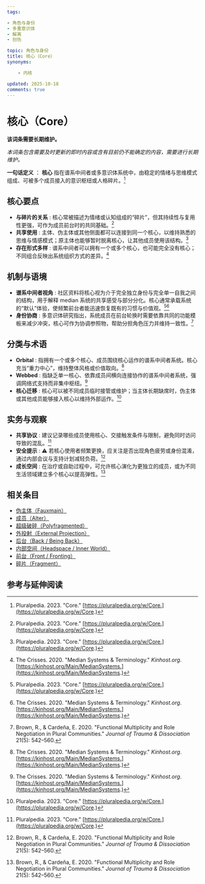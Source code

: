 ```yaml
---
tags:

- 角色与身份
- 多重意识体
- 解离
- 创伤

topic: 角色与身份
title: 核心（Core）
synonyms:

    - 内核

updated: 2025-10-18
comments: true
---
```


# 核心（Core）

**该词条需要长期维护。**

_本词条包含需要及时更新的即时内容或含有目前仍不能确定的内容，需要进行长期维护。_

**一句话定义** ： **核心** 指在谱系中间者或多意识体系统中，由稳定的情绪与思维模式组成、可被多个成员接入的意识枢纽或人格碎片。[^pluralpedia-core]

## 核心要点

- **与碎片的关系** : 核心常被描述为情绪或认知组成的“碎片”，但其持续性与复用性更强，可作为成员前台时的共同基础。[^pluralpedia-core]
- **共享使用** : 主体、伪主体或其他侧面都可以连接到同一个核心，以维持熟悉的思维与情感模式；原主体也能够暂时脱离核心，让其他成员使用该结构。[^pluralpedia-core]
- **存在形式多样** : 谱系中间者可以拥有一个或多个核心，也可能完全没有核心；不同组合反映出系统组织方式的差异。[^crisses2020]

## 机制与语境

- **谱系中间者视角** : 社区资料将核心视为介于完全独立身份与完全单一自我之间的结构，用于解释 median 系统的共享感受与部分分化。核心通常承载系统的“默认”体验，使频繁前台者能迅速恢复既有的习惯与价值观。[^pluralpedia-core][^crisses2020]
- **身份协商** : 多意识体研究指出，系统成员在前台轮换时需要依靠共同的功能模板来减少冲突，核心可作为协调参照物，帮助分担角色压力并维持一致性。[^brown2020]

## 分类与术语

- **Orbital** : 指拥有一个或多个核心、成员围绕核心运作的谱系中间者系统。核心充当“重力中心”，维持整体风格或价值取向。[^crisses2020]
- **Webbed** : 指缺乏单一核心、依靠成员间横向连接协作的谱系中间者系统，强调网络式支持而非集中枢纽。[^crisses2020]
- **核心迁移** : 核心可以被不同成员临时接管或维护；当主体长期缺席时，伪主体或其他成员能够接入核心以维持外部运作。[^pluralpedia-core]

## 实务与观察

- **共享协议** : 建议记录哪些成员使用核心、交接触发条件与限制，避免同时访问导致的混乱。[^pluralpedia-core]
- **安全提示** : ⚠ 若核心使用者频繁更换，应关注是否出现角色疲劳或身份混淆，通过内部会议与支持计划减轻负荷。[^brown2020]
- **成长空间** : 在治疗或自助过程中，可允许核心演化为更独立的成员，或为不同生活领域建立多个核心以提高弹性。[^brown2020]

## 相关条目

- [伪主体（Fauxmain）](Fauxmain.md)
- [成员（Alter）](Alter.md)
- [超级破碎（Polyfragmented）](Polyfragmented.md)
- [外投射（External Projection）](External-Projection.md)
- [后台（Back / Being Back）](Back-Being-Back.md)
- [内部空间（Headspace / Inner World）](Headspace-Inner-World.md)
- [前台（Front / Fronting）](Front-Fronting.md)
- [碎片（Fragment）](Fragment.md)

## 参考与延伸阅读

[^pluralpedia-core]: Pluralpedia. 2023. "Core." [https://pluralpedia.org/w/Core.](https://pluralpedia.org/w/Core.)
[^crisses2020]: The Crisses. 2020. "Median Systems & Terminology." *Kinhost.org*. [https://kinhost.org/Main/MedianSystems.](https://kinhost.org/Main/MedianSystems.)
[^brown2020]: Brown, R., & Cardeña, E. 2020. "Functional Multiplicity and Role Negotiation in Plural Communities." *Journal of Trauma & Dissociation* 21(5): 542–560.
